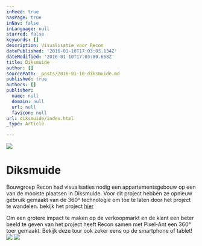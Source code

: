 ```yaml
---
inFeed: true
hasPage: true
inNav: false
inLanguage: null
starred: false
keywords: []
description: Visualisatie voor Recon
datePublished: '2016-01-10T17:03:03.134Z'
dateModified: '2016-01-10T17:03:00.658Z'
title: Diksmuide
author: []
sourcePath: _posts/2016-01-10-diksmuide.md
published: true
authors: []
publisher:
  name: null
  domain: null
  url: null
  favicon: null
url: diksmuide/index.html
_type: Article

---
```

![](https://s3-us-west-2.amazonaws.com/the-grid-img/p/6ede26218c5c0f0d9e956708cc8e6e20102b1a6d.jpg)

# Diksmuide

Bouwgroep Recon had visualisaties nodig een appartementsgebouw op een van de mooiste plaatsen in  Diksmuide. Voor dit project hebben ze opnieuw gebruik gemaakt van de 360° technologie om toe te laten door het project te wandelen. bekijk het project [hier][0]

Om een grotere impact te maken op de verkoopmarkt en de klant een beter beeld te geven van het project heeft Recon samen met Pixel-Ant een 360° toer gemaakt. Bekijk deze tour ook zeker eens op de smartphone of tablet!
![](https://the-grid-user-content.s3-us-west-2.amazonaws.com/f5294ca2-2d2e-4a85-b859-fe3cb814f93a.jpg)
![](https://the-grid-user-content.s3-us-west-2.amazonaws.com/bb16fa3f-3907-40ae-bb8a-bd82261fdb71.jpg)

[0]: http://www.reconbouw.be/nl/nieuwbouw-te-koop/beerst-blote/68